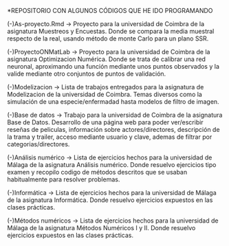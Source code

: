 *REPOSITORIO CON ALGUNOS CÓDIGOS QUE HE IDO PROGRAMANDO

(-)As-proyecto.Rmd -> Proyecto para la universidad de Coimbra de la asignatura Muestreos y Encuestas. Donde se compara la media muestral respecto de la real, usando método de monte Carlo para un plano SSR.

(-)ProyectoONMatLab -> Proyecto para la universidad de Coimbra de la asignatura Optimizacion Numérica. Donde se trata de calibrar una red neuronal, aproximando una función mediante unos puntos observados y la valide mediante otro conjuntos de puntos de validación.

(-)Modelizacion -> Lista de trabajos entregados para la asignatura de Modelizacion de la universidad de Coimbra. Temas diversos como la simulación de una especie/enfermadad hasta modelos de filtro de imagen.

(-)Base de datos -> Trabajo para la universidad de Coimbra de la asignatura Base de Datos. Desarrollo de una página web para poder ver/escribir reseñas de peliculas, información sobre actores/directores, descripción de la trama y trailer, acceso mediante usuario y clave, ademas de filtrar por categorias/directores.

(-)Análisis numérico -> Lista de ejercicios hechos para la universidad de Málaga de la asignatura Análisis numérico. Donde resuelvo ejercicios tipo examen y recopilo codigo de métodos descritos que se usaban habitualmente para resolver problemas.

(-)Informática -> Lista de ejercicios hechos para la universidad de Málaga de la asignatura Informática. Donde resuelvo ejercicios expuestos en las clases prácticas.

(-)Métodos numéricos -> Lista de ejercicios hechos para la universidad de Málaga de la asignatura Métodos Numéricos I y II. Donde resuelvo ejercicios expuestos en las clases prácticas.

